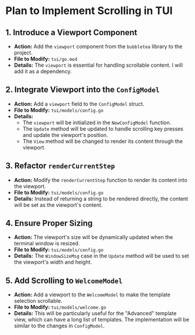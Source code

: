 # Plan to Implement Scrolling in TUI

## 1. Introduce a Viewport Component

- **Action:** Add the `viewport` component from the `bubbletea` library to the project.
- **File to Modify:** `tui/go.mod`
- **Details:** The `viewport` is essential for handling scrollable content. I will add it as a dependency.

## 2. Integrate Viewport into the `ConfigModel`

- **Action:** Add a `viewport` field to the `ConfigModel` struct.
- **File to Modify:** `tui/models/config.go`
- **Details:**
    - The `viewport` will be initialized in the `NewConfigModel` function.
    - The `Update` method will be updated to handle scrolling key presses and update the viewport's position.
    - The `View` method will be changed to render its content through the viewport.

## 3. Refactor `renderCurrentStep`

- **Action:** Modify the `renderCurrentStep` function to render its content into the viewport.
- **File to Modify:** `tui/models/config.go`
- **Details:** Instead of returning a string to be rendered directly, the content will be set as the viewport's content.

## 4. Ensure Proper Sizing

- **Action:** The viewport's size will be dynamically updated when the terminal window is resized.
- **File to Modify:** `tui/models/config.go`
- **Details:** The `WindowSizeMsg` case in the `Update` method will be used to set the viewport's width and height.

## 5. Add Scrolling to `WelcomeModel`

- **Action:** Add a viewport to the `WelcomeModel` to make the template selection scrollable.
- **File to Modify:** `tui/models/welcome.go`
- **Details:** This will be particularly useful for the "Advanced" template view, which can have a long list of templates. The implementation will be similar to the changes in `ConfigModel`.
